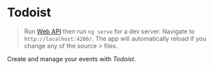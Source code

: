 # Todoist

> Run [Web API](https://github.com/MrBandaruk/Todoist-WebAPI "Todoist Web API")  then run `ng serve` for a dev server. Navigate to 
> `http://localhost:4200/`. The app will automatically reload if you change any of the source > files.

Create and manage your events with *Todoist*.
